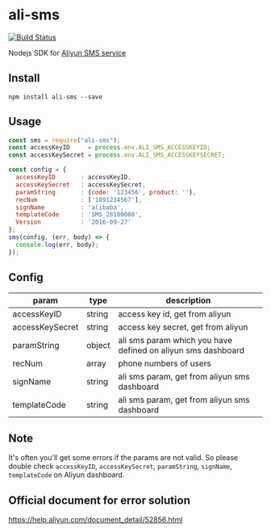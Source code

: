 # ali-sms
[![Build Status](https://travis-ci.org/tsq/ali-sms.svg?branch=master)](https://travis-ci.org/tsq/ali-sms)

Nodejs SDK for [Aliyun SMS service](https://help.aliyun.com/product/44282.html)

## Install

```
npm install ali-sms --save
```

## Usage

```javascript
const sms = require("ali-sms");
const accessKeyID     = process.env.ALI_SMS_ACCESSKEYID;
const accessKeySecret = process.env.ALI_SMS_ACCESSKEYSECRET;

const config = {
  accessKeyID       : accessKeyID,
  accessKeySecret   : accessKeySecret,
  paramString       : {code: '123456', product: ''},
  recNum            : ['1891234567'],
  signName          : 'alibaba',
  templateCode      : 'SMS_28100008',
  Version           : '2016-09-27'
};
sms(config, (err, body) => {
  console.log(err, body);
});
```

## Config 

param|type|description
----|----|--------------
accessKeyID | string | access key id, get from aliyun
accessKeySecret | string | access key secret, get from aliyun 
paramString | object | ali sms param which you have defined on aliyun sms dashboard
recNum | array | phone numbers of users
signName | string | ali sms param, get from aliyun sms dashboard
templateCode | string | ali sms param, get from aliyun sms dashboard

## Note

It's often you'll get some errors if the params are not valid. So please double check `accessKeyID`, `accessKeySecret`, `paramString`, `signName`, `templateCode` on Aliyun dashboard.

## Official document for error solution
https://help.aliyun.com/document_detail/52856.html
